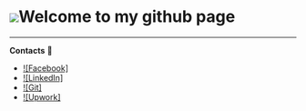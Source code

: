  ![](https://user-images.githubusercontent.com/18350557/176309783-0785949b-9127-417c-8b55-ab5a4333674e.gif)Welcome to my github page
==========================================================================================================================================

-----------



 **Contacts** :eyes:
  + [![Facebook]](https://www.facebook.com/konstantin.chalets/)
  + [![LinkedIn]](https://www.linkedin.com/in/kanstantsin-halets-b14878205/)
  + [![Git]](https://github.com/bykota)
  + [![Upwork]](https://www.upwork.com/freelancers/~013f8d67d6a7865153)
